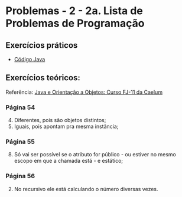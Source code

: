# Problemas - 2 - 2a. Lista de Problemas de Programação
## Exercícios práticos
- [Código Java](https://github.com/pedrofsn/espweb-mob-poo/tree/master/lista_2/src/br/ufg/espmob)

## Exercícios teóricos:
Referência: [Java e Orientação a Objetos: Curso FJ-11 da Caelum](https://www.caelum.com.br/download/caelum-java-objetos-fj11.pdf)

### Página 54
4) Diferentes, pois são objetos distintos;
5) Iguais, pois apontam pra mesma instância;

### Página 55
8) Só vai ser possível se o atributo for público - ou estiver no mesmo escopo em que a chamada está - e estático;

### Página 56
2) No recursivo ele está calculando o número diversas vezes.
